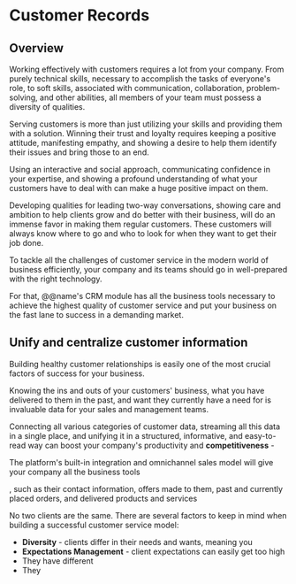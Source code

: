 # Customer Records

## Overview

Working effectively with customers requires a lot from your company. 
From purely technical skills, necessary to accomplish the tasks of everyone's role, to soft skills, associated with communication, collaboration, problem-solving, and other abilities, all members of your team must possess a diversity of qualities.  

Serving customers is more than just utilizing your skills and providing them with a solution. 
Winning their trust and loyalty requires keeping a positive attitude, manifesting empathy, and showing a desire to help them identify their issues and bring those to an end.  

Using an interactive and social approach, communicating confidence in your expertise, and showing a profound understanding of what your customers have to deal with can make a huge positive impact on them.  

Developing qualities for leading two-way conversations, showing care and ambition to help clients grow and do better with their business, will do an immense favor in making them regular customers. 
These customers will always know where to go and who to look for when they want to get their job done.  

To tackle all the challenges of customer service in the modern world of business efficiently, your company and its teams should go in well-prepared with the right technology.  

For that, @@name's CRM module has all the business tools necessary to achieve the highest quality of customer service and put your business on the fast lane to success in a demanding market. 

## Unify and centralize customer information

Building healthy customer relationships is easily one of the most crucial factors of success for your business.  

Knowing the ins and outs of your customers' business, what you have delivered to them in the past, and want they currently have a need for is invaluable data for your sales and management teams.  

Connecting all various categories of customer data, streaming all this data in a single place, and unifying it in a structured, informative, and easy-to-read way can boost your company's productivity and **competitiveness** - 

The platform's built-in integration and omnichannel sales model will give your company all the business tools



, such as their contact information, offers made to them, past and currently placed orders, and delivered products and services



No two clients are the same. 
There are several factors to keep in mind when building a successful customer service model:  

* **Diversity** - clients differ in their needs and wants, meaning you
* **Expectations Management** - client expectations can easily get too high
* They have different 
* They

##

